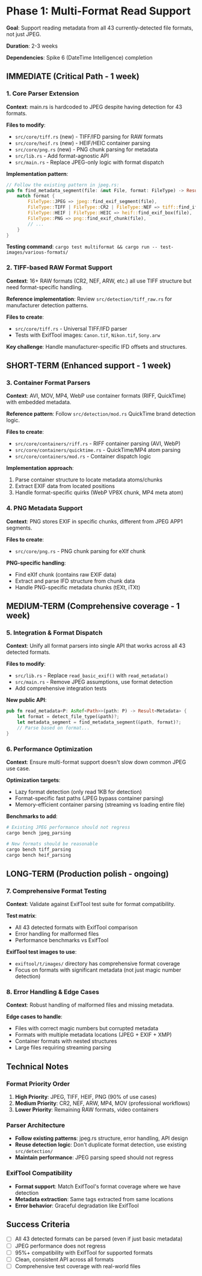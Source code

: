 # Phase 1: Multi-Format Read Support

**Goal**: Support reading metadata from all 43 currently-detected file formats, not just JPEG.

**Duration**: 2-3 weeks

**Dependencies**: Spike 6 (DateTime Intelligence) completion

## IMMEDIATE (Critical Path - 1 week)

### 1. Core Parser Extension  
**Context**: main.rs is hardcoded to JPEG despite having detection for 43 formats.

**Files to modify**:
- `src/core/tiff.rs` (new) - TIFF/IFD parsing for RAW formats
- `src/core/heif.rs` (new) - HEIF/HEIC container parsing  
- `src/core/png.rs` (new) - PNG chunk parsing for metadata
- `src/lib.rs` - Add format-agnostic API
- `src/main.rs` - Replace JPEG-only logic with format dispatch

**Implementation pattern**:
```rust
// Follow the existing pattern in jpeg.rs:
pub fn find_metadata_segment(file: &mut File, format: FileType) -> Result<Option<MetadataSegment>> {
    match format {
        FileType::JPEG => jpeg::find_exif_segment(file),
        FileType::TIFF | FileType::CR2 | FileType::NEF => tiff::find_ifd_data(file),
        FileType::HEIF | FileType::HEIC => heif::find_exif_box(file),
        FileType::PNG => png::find_exif_chunk(file),
        // ... 
    }
}
```

**Testing command**: `cargo test multiformat && cargo run -- test-images/various-formats/`

### 2. TIFF-based RAW Format Support
**Context**: 16+ RAW formats (CR2, NEF, ARW, etc.) all use TIFF structure but need format-specific handling.

**Reference implementation**: Review `src/detection/tiff_raw.rs` for manufacturer detection patterns.

**Files to create**:
- `src/core/tiff.rs` - Universal TIFF/IFD parser
- Tests with ExifTool images: `Canon.tif`, `Nikon.tif`, `Sony.arw`

**Key challenge**: Handle manufacturer-specific IFD offsets and structures.

## SHORT-TERM (Enhanced support - 1 week)

### 3. Container Format Parsers
**Context**: AVI, MOV, MP4, WebP use container formats (RIFF, QuickTime) with embedded metadata.

**Reference pattern**: Follow `src/detection/mod.rs` QuickTime brand detection logic.

**Files to create**:
- `src/core/containers/riff.rs` - RIFF container parsing (AVI, WebP)
- `src/core/containers/quicktime.rs` - QuickTime/MP4 atom parsing
- `src/core/containers/mod.rs` - Container dispatch logic

**Implementation approach**:
1. Parse container structure to locate metadata atoms/chunks
2. Extract EXIF data from located positions  
3. Handle format-specific quirks (WebP VP8X chunk, MP4 meta atom)

### 4. PNG Metadata Support
**Context**: PNG stores EXIF in specific chunks, different from JPEG APP1 segments.

**Files to create**:
- `src/core/png.rs` - PNG chunk parsing for eXIf chunk

**PNG-specific handling**:
- Find eXIf chunk (contains raw EXIF data)
- Extract and parse IFD structure from chunk data
- Handle PNG-specific metadata chunks (tEXt, iTXt)

## MEDIUM-TERM (Comprehensive coverage - 1 week)

### 5. Integration & Format Dispatch
**Context**: Unify all format parsers into single API that works across all 43 detected formats.

**Files to modify**:
- `src/lib.rs` - Replace `read_basic_exif()` with `read_metadata()` 
- `src/main.rs` - Remove JPEG assumptions, use format detection
- Add comprehensive integration tests

**New public API**:
```rust
pub fn read_metadata<P: AsRef<Path>>(path: P) -> Result<Metadata> {
    let format = detect_file_type(&path)?;
    let metadata_segment = find_metadata_segment(&path, format)?;
    // Parse based on format...
}
```

### 6. Performance Optimization
**Context**: Ensure multi-format support doesn't slow down common JPEG use case.

**Optimization targets**:
- Lazy format detection (only read 1KB for detection)
- Format-specific fast paths (JPEG bypass container parsing)
- Memory-efficient container parsing (streaming vs loading entire file)

**Benchmarks to add**:
```bash
# Existing JPEG performance should not regress
cargo bench jpeg_parsing

# New formats should be reasonable
cargo bench tiff_parsing 
cargo bench heif_parsing
```

## LONG-TERM (Production polish - ongoing)

### 7. Comprehensive Format Testing
**Context**: Validate against ExifTool test suite for format compatibility.

**Test matrix**:
- All 43 detected formats with ExifTool comparison
- Error handling for malformed files
- Performance benchmarks vs ExifTool

**ExifTool test images to use**:
- `exiftool/t/images/` directory has comprehensive format coverage
- Focus on formats with significant metadata (not just magic number detection)

### 8. Error Handling & Edge Cases
**Context**: Robust handling of malformed files and missing metadata.

**Edge cases to handle**:
- Files with correct magic numbers but corrupted metadata
- Formats with multiple metadata locations (JPEG + EXIF + XMP)
- Container formats with nested structures
- Large files requiring streaming parsing

## Technical Notes

### Format Priority Order
1. **High Priority**: JPEG, TIFF, HEIF, PNG (90% of use cases)
2. **Medium Priority**: CR2, NEF, ARW, MP4, MOV (professional workflows)  
3. **Lower Priority**: Remaining RAW formats, video containers

### Parser Architecture
- **Follow existing patterns**: jpeg.rs structure, error handling, API design
- **Reuse detection logic**: Don't duplicate format detection, use existing `src/detection/`
- **Maintain performance**: JPEG parsing speed should not regress

### ExifTool Compatibility  
- **Format support**: Match ExifTool's format coverage where we have detection
- **Metadata extraction**: Same tags extracted from same locations
- **Error behavior**: Graceful degradation like ExifTool

## Success Criteria
- [ ] All 43 detected formats can be parsed (even if just basic metadata)
- [ ] JPEG performance does not regress
- [ ] 95%+ compatibility with ExifTool for supported formats
- [ ] Clean, consistent API across all formats
- [ ] Comprehensive test coverage with real-world files